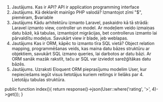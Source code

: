 1. Jautājums. Kas ir API?
API ir application programming interface
2. Jautājums. Kā deklarēt mainīgo PHP valodā?
Izmantojot zīmi "$", piemēram, $variable
3. Jautājums Kādu arhitektūru izmanto Laravel, paskaidro kā tā strādā:
Laravel izmanto view, controller un model. Ar modeļiem veido izmaiņas datu bāzē, kā tabulas, izmantojot migrācijas, bet controllerus izmanto lai pārvaldītu modeļus. Savukārt view ir blade, jeb weblapas.
4. Jautājums Kas ir ORM, kāpēc to izmanto tīra SQL vietā?
Object relation mapping, programmēšanas veids, kas maina datu bāzes struktūru ar objektiem, savukārt SQL izmano queries, lai darbotos ar datu bāzi. Ar ORM sanāk mazāk rakstīt, taču ar SQL var izviedot sarežģītākas datu bāzēs.
5. Jautājums. Uzraksti Eloquent ORM pieprasījumu modelim User, kur nepieciešams iegūt visus lietotājus kuriem reitings ir lielāks par 4. Lietotāju tabulas struktūra.

public function index(){
return response()->json(User::where('rating', '>', 4)->get());
}


